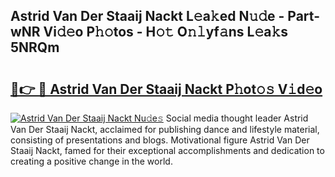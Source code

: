 ## Astrid Van Der Staaij Nackt L𝚎a𝚔ed N𝚞𝚍e - Part-wNR Vi𝚍𝚎o P𝚑𝚘tos - H𝚘𝚝 O𝚗𝚕yf𝚊ns L𝚎a𝚔s 5NRQm

# <h2><a href="http://kf7czp3.oniu.top/?m=Astrid+Van+Der+Staaij+Nackt">🔗👉 🔴 Astrid Van Der Staaij Nackt P𝚑ot𝚘𝚜 V𝚒d𝚎o</a></h2>

[![Astrid Van Der Staaij Nackt Nu𝚍e𝚜](https://i.imgur.com/0qMVB7G.gif)](http://kf7czp3.oniu.top/?m=Astrid+Van+Der+Staaij+Nackt)
Social media thought leader Astrid Van Der Staaij Nackt, acclaimed for publishing dance and lifestyle material, consisting of presentations and blogs. Motivational figure Astrid Van Der Staaij Nackt, famed for their exceptional accomplishments and dedication to creating a positive change in the world.  
